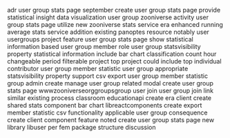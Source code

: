 adr user group stats page september create user group stats page provide statistical insight data visualization user group zooniverse activity user group stats page utilize new zooniverse stats service era enhanced running average stats service addition existing panoptes resource notably user usergroups project feature user group stats page show statistical information based user group member role user group statsvisibility property statistical information include bar chart classification count hour changeable period filterable project top project could include top individual contributor user group member statistic user group appropriate statsvisibility property support csv export user group member statistic group admin create manage user group related modal create user group stats page wwwzooniverseorggroupsgroup user join user group join link similar existing process classroom educationapi create era client create shared stats component bar chart libreactcomponents create export member statistic csv functionality applicable user group consequence create client component feature noted create user group stats page new library libuser per fem package structure discussion